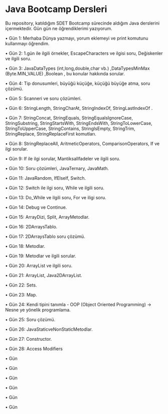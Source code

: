 # Java Bootcamp Dersleri

Bu repository, katıldığım SDET Bootcamp sürecinde aldığım Java derslerini içermektedir. 
 Gün gün ne öğrendiklerimi yazıyorum.

• Gün 1: Merhaba Dünya yazmayı, yorum eklemeyi ve print komutunu kullanmayı öğrendim.

• Gün 2: 1.gün ile ilgili örnekler, EscapeCharacters ve ilgisi soru, Değiskenler ve ilgili soru.

• Gün 3: JavaDataTypes (int,long,double,char vb.) ,DataTypesMinMax (Byte.MIN_VALUE) ,Boolean , bu konular hakkında sorular.

• Gün 4: Tip donusumleri, büyüğü küçüğe, küçüğü büyüğe atma, soru çözümü.

• Gün 5: Scanneri ve soru çözümleri.

• Gün 6: StringLength, StringCharAt, StringIndexOf, StringLastIndexOf .

• Gün 7: StringConcat, StringEquals, StringEqualsIgnoreCase, StringSubstring, StringStartsWith, StringEndsWith, StringToLowerCase, StringToUpperCase, StringContains, StringIsEmpty, StringTrim, StringReplace, StringReplaceFirst komutları.

• Gün 8: StringReplaceAll, AritmeticOperators, ComparisonOperators, If ve ilgi sorular.

• Gün 9: If ile ilgi sorular, MantiksalIfadeler ve ilgili soru.

• Gün 10: Soru çözümleri, JavaTernary, JavaMath.

• Gün 11: JavaRandom, IfElseIf, Switch.

• Gün 12: Switch ile ilgi soru, While ve ilgili soru.

• Gün 13: Do_While ve ilgili soru, For ve iligi soru.

• Gün 14: Debug ve Continue.

• Gün 15: ArrayDizi, Split, ArrayMetodlar.

• Gün 16: 2DArraysTablo.

• Gün 17: 2DArraysTablo soru çözümü.

• Gün 18: Metodlar.

• Gün 19: Metodlar ve ilgili sorular.

• Gün 20: ArrayList ve ilgili soru.

• Gün 21: ArrayList, Java2DArrayList.

• Gün 22: Sets.

• Gün 23: Map.

• Gün 24: Kendi tipini tanımla - OOP (Object Oriented Programming) -> Nesne ye yönelik programlama. 

• Gün 25: Soru çözümü.

• Gün 26: JavaStaticveNonStaticMetodlar.

• Gün 27: Constructor.

• Gün 28: Access Modifiers

• Gün

• Gün

• Gün

• Gün

• Gün

• Gün




